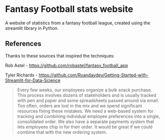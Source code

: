 # Fantasy Football stats website

A website of statistics from a fantasy football league, created using the streamlit library in Python.

## References

Thanks to these sources that inspired the techniques:

Rob Astel - https://github.com/robastel/fantasy_football_app

Tyler Richards - https://github.com/Ryandaydev/Getting-Started-with-Streamlit-for-Data-Science


> Every few weeks, our employees organize a bulk snack purchase. This process involves dozens of stakeholders and is usually tracked with pen and paper and some spreadsheets passed around via email. Too often, orders are lost in the mix and we spend significant resources fixing these mistakes. We need a web-based system for tracking and combining individual employee preferences into a single, consolidated order. We also have a separate payments system that lets employees chip in for their order. It would be great if we could combine that with the new ordering system.